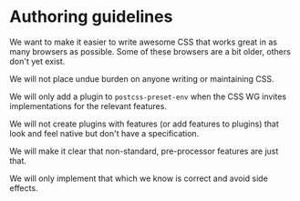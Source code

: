 # Authoring guidelines

We want to make it easier to write awesome CSS that works great in as many browsers as possible.
Some of these browsers are a bit older, others don't yet exist.

We will not place undue burden on anyone writing or maintaining CSS.

We will only add a plugin to `postcss-preset-env` when the CSS WG invites implementations for the relevant features.

We will not create plugins with features (or add features to plugins) that look and feel native but don't have a specification.

We will make it clear that non-standard, pre-processor features are just that.

We will only implement that which we know is correct and avoid side effects.
